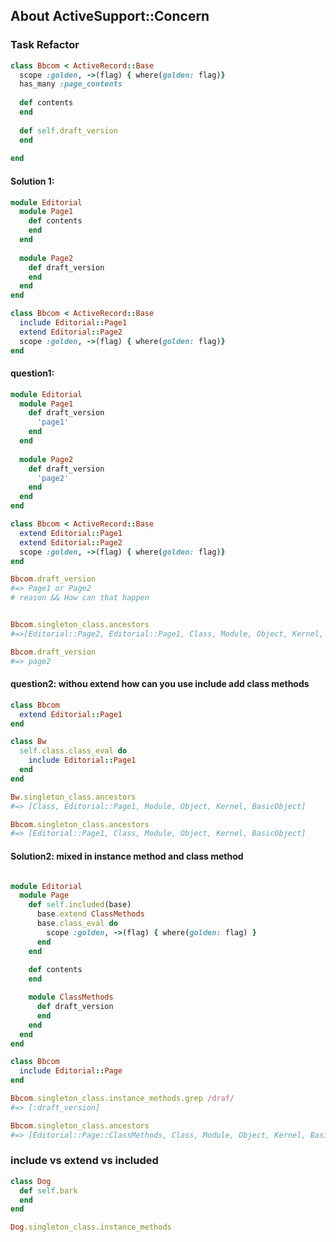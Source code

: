 ## About ActiveSupport::Concern

### Task Refactor

```ruby
class Bbcom < ActiveRecord::Base
  scope :golden, ->(flag) { where(golden: flag)}
  has_many :page_contents
  
  def contents
  end
  
  def self.draft_version
  end
  
end
```

#### Solution 1: 

```ruby
module Editorial
  module Page1
    def contents
    end
  end
  
  module Page2
    def draft_version
    end
  end
end

class Bbcom < ActiveRecord::Base
  include Editorial::Page1
  extend Editorial::Page2
  scope :golden, ->(flag) { where(golden: flag)}
end

```

#### question1: 
```ruby
module Editorial
  module Page1
    def draft_version
      'page1'
    end
  end
  
  module Page2
    def draft_version
      'page2'
    end
  end
end

class Bbcom < ActiveRecord::Base
  extend Editorial::Page1
  extend Editorial::Page2
  scope :golden, ->(flag) { where(golden: flag)}
end

Bbcom.draft_version
#=> Page1 or Page2 
# reason && How can that happen


Bbcom.singleton_class.ancestors
#=>[Editorial::Page2, Editorial::Page1, Class, Module, Object, Kernel, BasicObject]

Bbcom.draft_version
#=> page2
```

#### question2: withou extend how can you use include add class methods

```ruby
class Bbcom
  extend Editorial::Page1
end

class Bw
  self.class.class_eval do
    include Editorial::Page1
  end
end

Bw.singleton_class.ancestors
#=> [Class, Editorial::Page1, Module, Object, Kernel, BasicObject]

Bbcom.singleton_class.ancestors
#=> [Editorial::Page1, Class, Module, Object, Kernel, BasicObject]
```



#### Solution2: mixed in instance method and class method

```ruby

module Editorial
  module Page
    def self.included(base)
      base.extend ClassMethods
      base.class_eval do
        scope :golden, ->(flag) { where(golden: flag) }
      end
    end
    
    def contents
    end

    module ClassMethods
      def draft_version
      end
    end
  end
end

class Bbcom
  include Editorial::Page
end

Bbcom.singleton_class.instance_methods.grep /draf/
#=> [:draft_version]

Bbcom.singleton_class.ancestors
#=> [Editorial::Page::ClassMethods, Class, Module, Object, Kernel, BasicObject]

```


### include vs extend vs included

```ruby
class Dog
  def self.bark
  end
end

Dog.singleton_class.instance_methods
```


